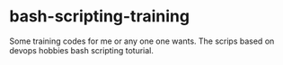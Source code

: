 # bash-scripting-training
Some training codes for me or any one one wants.
The scrips based on devops hobbies bash scripting toturial.
